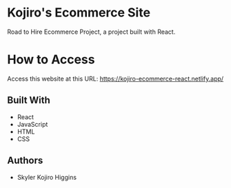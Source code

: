 # Kojiro's Ecommerce Site
Road to Hire Ecommerce Project, a project built with React.

# How to Access
Access this website at this URL: https://kojiro-ecommerce-react.netlify.app/

## Built With 
* React
* JavaScript
* HTML 
* CSS

## Authors
* Skyler Kojiro Higgins
